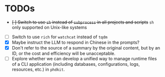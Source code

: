 # TODOs

- ~~[ ] Switch to use `sh` instead of `subprocess` in all projects and scripts~~ `sh` only supported on Unix-like systems
- [ ] Switch to use `rich` for `watchcat` instead of `tqdm`
- [x] Maybe instruct the LLM to respond in Chinese in the prompts?
- [x] Don't refer to the source of a summary by the original content, but by an ID, or the cost and efficiency will be unacceptable.
- [ ] Explore whether we can develop a unified way to manage runtime files of a CLI application (including databases, configurations, logs, resources, etc.) in `phdkit`.
